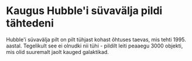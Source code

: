 # Kaugus Hubble'i süvavälja pildi tähtedeni

Hubble'i süvavälja pilt on pilt tühjast kohast õhtuses taevas, mis tehti 1995.
aastal. Tegelikult see ei olnudki nii tühi - pildilt leiti peaaegu 3000 objekti,
mis olid suuremalt jaolt kauged galaktikad.

